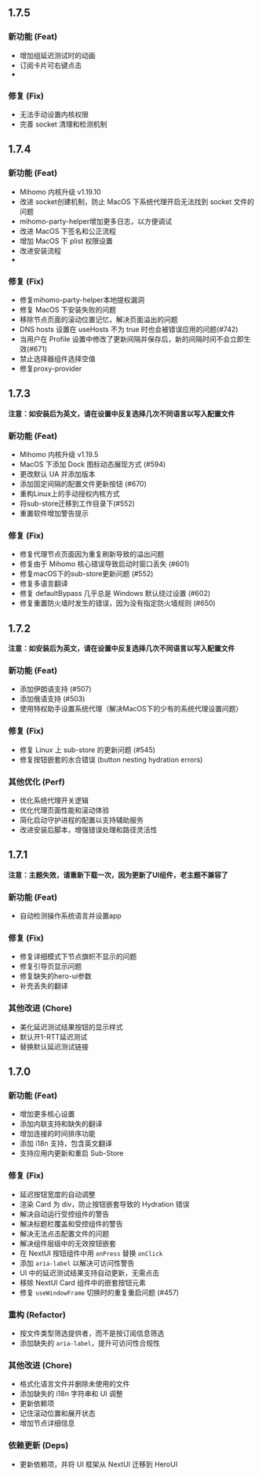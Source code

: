 ## 1.7.5

### 新功能 (Feat)
- 增加组延迟测试时的动画
- 订阅卡片可右键点击
- 

### 修复 (Fix)
 - 无法手动设置内核权限
 - 完善 socket 清理和检测机制

## 1.7.4

### 新功能 (Feat)
- Mihomo 内核升级 v1.19.10
- 改进 socket创建机制，防止 MacOS 下系统代理开启无法找到 socket 文件的问题
- mihomo-party-helper增加更多日志，以方便调试
- 改进 MacOS 下签名和公正流程
- 增加 MacOS 下 plist 权限设置
- 改进安装流程
- 

### 修复 (Fix)
 - 修复mihomo-party-helper本地提权漏洞
 - 修复 MacOS 下安装失败的问题
- 移除节点页面的滚动位置记忆，解决页面溢出的问题
- DNS hosts 设置在 useHosts 不为 true 时也会被错误应用的问题(#742)
- 当用户在 Profile 设置中修改了更新间隔并保存后，新的间隔时间不会立即生效(#671)
- 禁止选择器组件选择空值
- 修复proxy-provider

## 1.7.3
**注意：如安装后为英文，请在设置中反复选择几次不同语言以写入配置文件**

### 新功能 (Feat)
- Mihomo 内核升级 v1.19.5
- MacOS 下添加 Dock 图标动态展现方式 (#594)
- 更改默认 UA 并添加版本
- 添加固定间隔的配置文件更新按钮 (#670)
- 重构Linux上的手动授权内核方式
- 将sub-store迁移到工作目录下(#552)
- 重置软件增加警告提示

### 修复 (Fix)
- 修复代理节点页面因为重复刷新导致的溢出问题
- 修复由于 Mihomo 核心错误导致启动时窗口丢失 (#601)
- 修复macOS下的sub-store更新问题 (#552)
- 修复多语言翻译
- 修复 defaultBypass 几乎总是 Windows 默认绕过设置 (#602)
- 修复重置防火墙时发生的错误，因为没有指定防火墙规则 (#650)

## 1.7.2
**注意：如安装后为英文，请在设置中反复选择几次不同语言以写入配置文件**

### 新功能 (Feat)
- 添加伊朗语支持 (#507)
- 添加俄语支持 (#503)
- 使用特权助手设置系统代理（解决MacOS下的少有的系统代理设置问题）

### 修复 (Fix)
- 修复 Linux 上 sub-store 的更新问题 (#545)
- 修复按钮嵌套的水合错误 (button nesting hydration errors)

### 其他优化 (Perf)
- 优化系统代理开关逻辑
- 优化代理页面性能和滚动体验
- 简化启动守护进程的配置以支持辅助服务
- 改进安装后脚本，增强错误处理和路径灵活性

## 1.7.1
**注意：主题失效，请重新下载一次，因为更新了UI组件，老主题不兼容了**

### 新功能 (Feat)
- 自动检测操作系统语言并设置app

### 修复 (Fix)
- 修复详细模式下节点旗帜不显示的问题
- 修复引导页显示问题
- 修复缺失的hero-ui参数
- 补充丢失的翻译

### 其他改进 (Chore)
- 美化延迟测试结果按钮的显示样式
- 默认开1-RTT延迟测试
- 替换默认延迟测试链接

## 1.7.0
### 新功能 (Feat)
- 增加更多核心设置
- 添加内联支持和缺失的翻译
- 增加连接的时间排序功能
- 添加 i18n 支持，包含英文翻译
- 支持应用内更新和重启 Sub-Store

### 修复 (Fix)
- 延迟按钮宽度的自动调整
- 渲染 Card 为 div，防止按钮嵌套导致的 Hydration 错误
- 解决自动运行受控组件的警告
- 解决标题栏覆盖和受控组件的警告
- 解决无法点击配置文件的问题
- 解决组件层级中的无效按钮嵌套
- 在 NextUI 按钮组件中用 `onPress` 替换 `onClick`
- 添加 `aria-label` 以解决可访问性警告
- UI 中的延迟测试结果支持自动更新，无需点击
- 移除 NextUI Card 组件中的嵌套按钮元素
- 修复 `useWindowFrame` 切换时的重复重启问题 (#457)

### 重构 (Refactor)
- 按文件类型筛选提供者，而不是按订阅信息筛选
- 添加缺失的 `aria-label`，提升可访问性合规性

### 其他改进 (Chore)
- 格式化语言文件并删除未使用的文件
- 添加缺失的 i18n 字符串和 UI 调整
- 更新依赖项
- 记住滚动位置和展开状态
- 增加节点详细信息

### 依赖更新 (Deps)
- 更新依赖项，并将 UI 框架从 NextUI 迁移到 HeroUI
